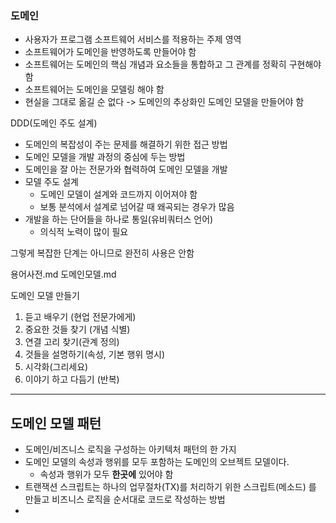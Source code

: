 ### 도메인

- 사용자가 프로그램 소프트웨어 서비스를 적용하는 주제 영역
- 소프트웨어가 도메인을 반영하도록 만들어야 함
- 소프트웨어는 도메인의 핵심 개념과 요소들을 통합하고 그 관계를 정확히 구현해야 함
- 소프트웨어는 도메인을 모델링 해야 함
- 현실을 그대로 옮길 순 없다 -> 도메인의 추상화인 도메인 모델을 만들어야 함

DDD(도메인 주도 설계)

- 도메인의 복잡성이 주는 문제를 해결하기 위한 접근 방법
- 도메인 모델을 개발 과정의 중심에 두는 방법
- 도메인을 잘 아는 전문가와 협력하여 도메인 모델을 개발
- 모델 주도 설계
    - 도메인 모델이 설계와 코드까지 이어져야 함
    - 보통 분석에서 설계로 넘어갈 때 왜곡되는 경우가 많음
- 개발을 하는 단어들을 하나로 통일(유비쿼터스 언어)
    - 의식적 노력이 많이 필요

그렇게 복잡한 단계는 아니므로 완전히 사용은 안함

용어사전.md
도메인모델.md

도메인 모델 만들기

1. 듣고 배우기 (현업 전문가에게)
2. 중요한 것들 찾기 (개념 식별)
3. 연결 고리 찾기(관계 정의)
4. 것들을 설명하기(속성, 기본 행위 명시)
5. 시각화(그리세요)
6. 이야기 하고 다듬기 (반복)

---

## 도메인 모델 패턴

- 도메인/비즈니스 로직을 구성하는 아키텍처 패턴의 한 가지
- 도메인 모델의 속성과 행위를 모두 포함하는 도메인의 오브젝트 모델이다.
    - 속성과 행위가 모두 **한곳에** 있어야 함
- 트랜잭션 스크립트는 하나의 업무절차(TX)를 처리하기 위한 스크립트(메소드) 를 만들고 비즈니스 로직을 순서대로 코드로 작성하는 방법
- 
